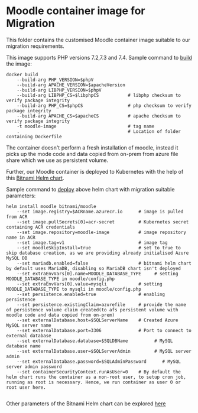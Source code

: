 # Moodle container image for Migration

This folder contains the customised Moodle container image suitable to our migration requirements.

This image supports PHP versions 7.2,7.3 and 7.4. Sample command to [build](https://github.com/neerajajaja/moodle-to-azure-aks/blob/master/moodle-arm-templates/scripts/install_moodle.sh#L238) the image:
```
docker build
    --build-arg PHP_VERSION=$phpV       
    --build-arg APACHE_VERSION=$apacheVersion
    --build-arg LIBPHP_VERSION=$phpV
    --build-arg LIBPHP_CS=$libphpCS           # libphp checksum to verify package integrity
    --build-arg PHP_CS=$phpCS                 # php checksum to verify package integrity
    --build-arg APACHE_CS=$apacheCS           # apache checksum to verify package integrity
    -t moodle-image                           # tag name
    .                                         # Location of folder containing Dockerfile
```
The container doesn't perform a fresh installation of moodle, instead it picks up the mode code and data copied from on-prem from azure file share which we use as persistent volume.

Further, our Moodle container is deployed to Kubernetes with the help of this [Bitnami Helm chart](https://github.com/bitnami/charts/tree/master/bitnami/moodle).

Sample command to [deploy](https://github.com/neerajajaja/moodle-to-azure-aks/blob/master/moodle-arm-templates/scripts/install_moodle.sh#L256) above helm chart with migration suitable parameters:
```
helm install moodle bitnami/moodle
    --set image.registry=$ACRname.azurecr.io      # image is pulled from ACR
    --set image.pullSecrets[0]=acr-secret         # Kubernetes secret containing ACR credentials
    --set image.repository=moodle-image           # image repository name in ACR
    --set image.tag=v1                            # image tag
    --set moodleSkipInstall=true                  # set to true to skip database creation, as we are providing already initialised Azure MySQL DB
    --set mariadb.enabled=false                   # bitnami helm chart by default uses MariaDB, disabling so MariaDB chart isn't deployed
    --set extraEnvVars[0].name=MOODLE_DATABASE_TYPE     # setting MOODLE_DATABASE_TYPE in moodle/config.php
    --set extraEnvVars[0].value=mysqli            # setting MOODLE_DATABASE_TYPE to mysqli in moodle/config.php
    --set persistence.enabled=true                # enabling persistence
    --set persistence.existingClaim=azurefile     # provide the name of persistence volume claim created(to afs persistent volume with moodle code and data copied from on-prem)
    --set externalDatabase.host=$SQLServerName    # Created Azure MySQL server name
    --set externalDatabase.port=3306              # Port to connect to external database
    --set externalDatabase.database=$SQLDBName          # MySQL database name
    --set externalDatabase.user=$SQLServerAdmin         # MySQL server admin
    --set externalDatabase.password=$SQLAdminPassword      # MySQL server admin password
    --set containerSecurityContext.runAsUser=0    # By default the helm chart runs the container as a non-root user, to setup cron job, running as root is necessary. Hence, we run container as user 0 or root user here.
 
```

Other parameters of the Bitnami Helm chart can be explored [here](https://github.com/bitnami/charts/tree/master/bitnami/moodle#parameters)



